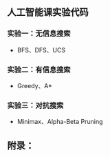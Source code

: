 ## 人工智能课实验代码
### 实验一：无信息搜索
- BFS、DFS、UCS
### 实验二：有信息搜索
- Greedy、A*
### 实验三：对抗搜索
- Minimax、Alpha-Beta Pruning
## 附录：